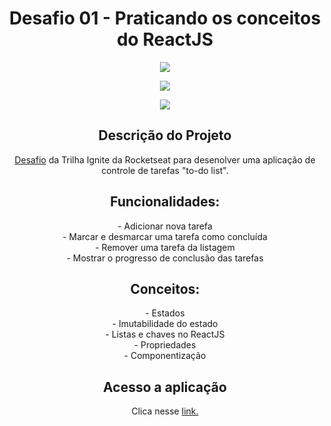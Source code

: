 <div align="center">
<h1>Desafio 01 - Praticando os conceitos do ReactJS</h1>
<p align="center">
<img src="https://user-images.githubusercontent.com/72825535/211402554-a84c0b1f-fc6f-4ebf-88f3-61d7710f5ce1.gif">
</p>

<p align="center"> <img src="https://img.shields.io/github/license/mateusrr/trilhaIgnite-reactjs-desafio01"/></p>

<p align="center">
<img src="http://img.shields.io/static/v1?label=STATUS&message=finalizado%20&color=BLUE&style=for-the-badge"/>
</p>

<h2>Descrição do Projeto</h2>
 <p><a href="https://trilha-ignite-reactjs-desafio01.vercel.app/" target="_blank">Desafio</a> da Trilha Ignite da Rocketseat para desenolver uma aplicação de controle de tarefas "to-do list".</p>
 <h2>Funcionalidades:</h2>
    - Adicionar nova tarefa<br>
    - Marcar e desmarcar uma tarefa como concluída<br>
    - Remover uma tarefa da listagem<br>
    - Mostrar o progresso de conclusão das tarefas<br>
 <h2>Conceitos:</h2>
    - Estados<br>
    - Imutabilidade do estado<br>
    - Listas e chaves no ReactJS<br>
    - Propriedades<br>
    - Componentização

<h2>Acesso a aplicação</h2>
<p>
Clica nesse <a href="https://trilha-ignite-reactjs-desafio01.vercel.app/" target="_blank"> link.</a><br>
 </p>
